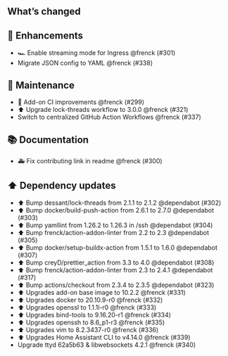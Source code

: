 ## What’s changed

## 🚀 Enhancements

- 🏎 Enable streaming mode for Ingress @frenck (#301)
- Migrate JSON config to YAML @frenck (#338)

## 🧰 Maintenance

- 🚀 Add-on CI improvements @frenck (#299)
- ⬆️ Upgrade lock-threads workflow to 3.0.0 @frenck (#321)
- Switch to centralized GitHub Action Workflows @frenck (#337)

## 📚 Documentation

- 🚑 Fix contributing link in readme @frenck (#300)

## ⬆️ Dependency updates

- ⬆️ Bump dessant/lock-threads from 2.1.1 to 2.1.2 @dependabot (#302)
- ⬆️ Bump docker/build-push-action from 2.6.1 to 2.7.0 @dependabot (#303)
- ⬆️ Bump yamllint from 1.26.2 to 1.26.3 in /ssh @dependabot (#304)
- ⬆️ Bump frenck/action-addon-linter from 2.2 to 2.3 @dependabot (#305)
- ⬆️ Bump docker/setup-buildx-action from 1.5.1 to 1.6.0 @dependabot (#307)
- ⬆️ Bump creyD/prettier_action from 3.3 to 4.0 @dependabot (#308)
- ⬆️ Bump frenck/action-addon-linter from 2.3 to 2.4.1 @dependabot (#317)
- ⬆️ Bump actions/checkout from 2.3.4 to 2.3.5 @dependabot (#323)
- ⬆️ Upgrades add-on base image to 10.2.2 @frenck (#331)
- ⬆️ Upgrades docker to 20.10.9-r0 @frenck (#332)
- ⬆️ Upgrades openssl to 1.1.1l-r0 @frenck (#333)
- ⬆️ Upgrades bind-tools to 9.16.20-r1 @frenck (#334)
- ⬆️ Upgrades openssh to 8.6_p1-r3 @frenck (#335)
- ⬆️ Upgrades vim to 8.2.3437-r0 @frenck (#336)
- ⬆️ Upgrades Home Assistant CLI to v4.14.0 @frenck (#339)
- Upgrade ttyd 62a5b63 & libwebsockets 4.2.1 @frenck (#340)
